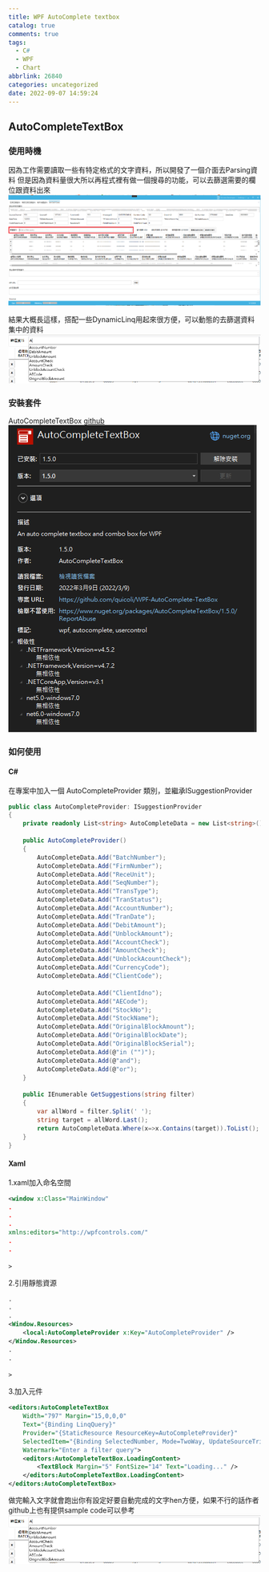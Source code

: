 ```yaml
---
title: WPF AutoComplete textbox
catalog: true
comments: true
tags:
  - C#
  - WPF
  - Chart
abbrlink: 26840
categories: uncategorized
date: 2022-09-07 14:59:24
---
```


## AutoCompleteTextBox
### 使用時機
因為工作需要讀取一些有特定格式的文字資料，所以開發了一個介面去Parsing資料
但是因為資料量很大所以再程式裡有做一個搜尋的功能，可以去篩選需要的欄位跟資料出來
![Use](WPF-AutoComplete-textbox/AutoComplete.png)

結果大概長這樣，搭配一些DynamicLinq用起來很方便，可以動態的去篩選資料集中的資料
![Result](WPF-AutoComplete-textbox/AutoComplete2.png)

### 安裝套件
AutoCompleteTextBox
[github](WPF-AutoComplete-textbox/https://github.com/quicoli/WPF-AutoComplete-TextBox) 
![AutoCompleteTextBox](WPF-AutoComplete-textbox/AutoNuget.png)

### 如何使用
#### C#
在專案中加入一個 AutoCompleteProvider 類別，並繼承ISuggestionProvider
```csharp
public class AutoCompleteProvider: ISuggestionProvider
{
    private readonly List<string> AutoCompleteData = new List<string>();

    public AutoCompleteProvider()
    {
        AutoCompleteData.Add("BatchNumber");
        AutoCompleteData.Add("FirmNumber");
        AutoCompleteData.Add("ReceUnit");
        AutoCompleteData.Add("SeqNumber");
        AutoCompleteData.Add("TransType");
        AutoCompleteData.Add("TranStatus");
        AutoCompleteData.Add("AccountNumber");
        AutoCompleteData.Add("TranDate");
        AutoCompleteData.Add("DebitAmount");
        AutoCompleteData.Add("UnblockAmount");
        AutoCompleteData.Add("AccountCheck");
        AutoCompleteData.Add("AmountCheck");
        AutoCompleteData.Add("UnblockAcountCheck");
        AutoCompleteData.Add("CurrencyCode");
        AutoCompleteData.Add("ClientCode");

        AutoCompleteData.Add("ClientIdno");
        AutoCompleteData.Add("AECode");
        AutoCompleteData.Add("StockNo");
        AutoCompleteData.Add("StockName");
        AutoCompleteData.Add("OriginalBlockAmount");
        AutoCompleteData.Add("OriginalBlockDate");
        AutoCompleteData.Add("OriginalBlockSerial");
        AutoCompleteData.Add(@"in ("")");
        AutoCompleteData.Add(@"and");
        AutoCompleteData.Add(@"or");
    }

    public IEnumerable GetSuggestions(string filter)
    {
        var allWord = filter.Split(' ');
        string target = allWord.Last();
        return AutoCompleteData.Where(x=>x.Contains(target)).ToList();
    }
}
```
#### Xaml
1.xaml加入命名空間
```xml
<window x:Class="MainWindow"
.
.
.
xmlns:editors="http://wpfcontrols.com/"
.
.

>
```
2.引用靜態資源
```xml
.
.
.
<Window.Resources>
    <local:AutoCompleteProvider x:Key="AutoCompleteProvider" />
</Window.Resources>
.
.

>
```
3.加入元件
```xml
<editors:AutoCompleteTextBox
    Width="797" Margin="15,0,0,0"
    Text="{Binding LinqQuery}"
    Provider="{StaticResource ResourceKey=AutoCompleteProvider}"
    SelectedItem="{Binding SelectedNumber, Mode=TwoWay, UpdateSourceTrigger=PropertyChanged}"
    Watermark="Enter a filter query">         
    <editors:AutoCompleteTextBox.LoadingContent>
        <TextBlock Margin="5" FontSize="14" Text="Loading..." />            
    </editors:AutoCompleteTextBox.LoadingContent>
</editors:AutoCompleteTextBox>
```
做完輸入文字就會跑出你有設定好要自動完成的文字hen方便，如果不行的話作者github上也有提供sample code可以參考
![Result](WPF-AutoComplete-textbox/AutoComplete2.png)